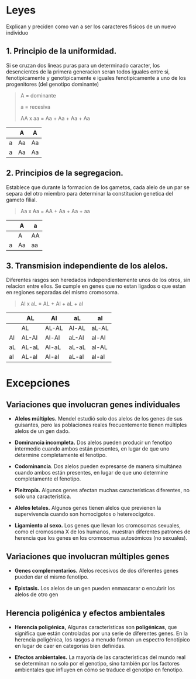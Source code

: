 # Leyes

Explican y preciden como van a ser los caracteres fisicos de un nuevo individuo

## 1. Principio de la uniformidad.

Si se cruzan dos lineas puras para un determinado caracter, los desencientes de la primera generacion seran todos iguales entre si, fenotipicamente y genotipicamente e iguales fenotipicamente a uno de los progenitores (del genotipo dominante) 

> A = dominante
> 
> a = recesiva
> 
> AA x aa = Aa + Aa + Aa + Aa

|  | A | A |
| ---- | ---- | ---- |
| a | Aa | Aa |
| a | Aa | Aa |

## 2. Principios de la segregacion.

Establece que durante la formacion de los gametos, cada alelo de un par se separa del otro miembro para determinar la constitucion genetica del gameto filial.

> Aa x Aa = AA + Aa + Aa + aa

|  | A | a |
| ---- | ---- | ---- |
		| A | AA | Aa |
| a | Aa | aa |

## 3. Transmision independiente de los alelos.

Diferentes rasgos son heredados independientemente unos de los otros, sin relacion entre ellos.
 Se cumple en genes que no estan ligados o que estan en regiones separadas del mismo cromosoma.

 > Al x aL = AL + Al + aL + al

 |  | AL | Al | aL | al |
| ---- | ---- | ---- | --- | --- |
		| AL | AL-AL | Al-AL | aL-AL | al-AL |
| Al | AL-Al | Al-Al | aL-Al | al-Al |
| aL | AL-aL | Al-aL | aL-aL | al-AL |
| al | AL-al | Al-al | aL-al | al-al |


# Excepciones
## Variaciones que involucran genes individuales

-   **Alelos múltiples.** 
	Mendel estudió solo dos alelos de los genes de sus guisantes, pero las poblaciones reales frecuentemente tienen múltiples alelos de un gen dado.
    
-   **Dominancia incompleta.** 
	Dos alelos pueden producir un fenotipo intermedio cuando ambos están presentes, en lugar de que uno determine completamente el fenotipo.
    
-   **Codominancia**. 
	Dos alelos pueden expresarse de manera simultánea cuando ambos están presentes, en lugar de que uno determine completamente el fenotipo.
    
-   **Pleitropía.** 
	Algunos genes afectan muchas características diferentes, no solo una característica.
    
-   **Alelos letales.** 
	Algunos genes tienen alelos que previenen la supervivencia cuando son homocigotos o hetereocigotos.
    
-   **Ligamiento al sexo.** 
	Los genes que llevan los cromosomas sexuales, como el cromosoma X de los humanos, muestran diferentes patrones de herencia que los genes en los cromosomas autosómicos (no sexuales).

## Variaciones que involucran múltiples genes
-   **Genes complementarios.** 
	Alelos recesivos de dos diferentes genes pueden dar el mismo fenotipo.
    
-   **Epistasis.** 
	Los alelos de un gen pueden enmascarar o encubrir los alelos de otro gen





## Herencia poligénica y efectos ambientales

-   **Herencia poligénica,** 
	Algunas características son **poligénicas**, que significa que están controladas por una serie de diferentes genes. En la herencia poligénica, los rasgos a menudo forman un espectro fenotípico en lugar de caer en categorías bien definidas.
    
-   **Efectos ambientales.** 
	La mayoría de las características del mundo real se determinan no solo por el genotipo, sino también por los factores ambientales que influyen en cómo se traduce el genotipo en fenotipo.